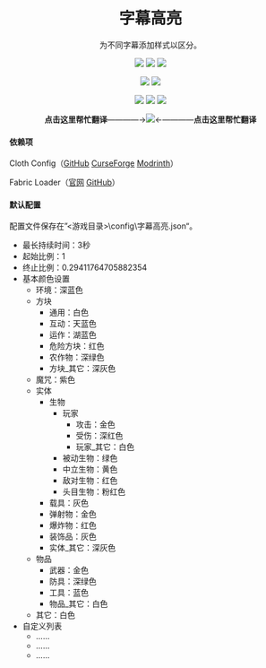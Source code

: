 <h1 align="center">
	字幕高亮
</h1> 

<p align="center">
	为不同字幕添加样式以区分。
</p>

<p align="center">
	<a href="https://github.com/Yeah-Zero/Subtitle-Highlight">
		<img src="https://img.shields.io/github/downloads/Yeah-Zero/Subtitle-Highlight/total?label=GitHub%E4%B8%8B%E8%BD%BD%E9%87%8F&style=flat-square" /></a>
    <a href="./LICENSE">
		<img src="https://img.shields.io/github/license/Yeah-Zero/Subtitle-Highlight?label=%E8%AE%B8%E5%8F%AF%E8%AF%81&style=flat-square" /></a>
	<a href="">
		<img src="https://img.shields.io/github/languages/code-size/Yeah-Zero/Subtitle-Highlight?label=%E4%BB%A3%E7%A0%81%E5%A4%A7%E5%B0%8F&style=flat-square" /></a>
</p>
<p align="center">
	<a href="https://github.com/Yeah-Zero/Subtitle-Highlight/releases">
		<img src="https://img.shields.io/github/v/release/Yeah-Zero/Subtitle-Highlight?label=%E6%9C%80%E6%96%B0%E7%89%88%E6%9C%AC&style=flat-square" /></a>
    <a href="https://github.com/Yeah-Zero/Subtitle-Highlight/releases">
		<img src="https://img.shields.io/github/v/release/Yeah-Zero/Subtitle-Highlight?include_prereleases&label=%E6%9C%80%E6%96%B0%E9%A2%84%E5%8F%91%E5%B8%83%E7%89%88&style=flat-square" /></a>
</p>
<p align="center">
	<a href="https://github.com/Yeah-Zero/Subtitle-Highlight/network/members">
		<img src="https://img.shields.io/github/forks/Yeah-Zero/Subtitle-Highlight?label=%E5%88%86%E6%94%AF%E6%95%B0&style=flat-square" /></a>
    <a href="https://github.com/Yeah-Zero/Subtitle-Highlight/stargazers">
		<img src="https://img.shields.io/github/stars/Yeah-Zero/Subtitle-Highlight?label=%E6%98%9F%E6%A0%87%E6%95%B0&style=flat-square" /></a>
	<a href="https://github.com/Yeah-Zero/Subtitle-Highlight/watchers">
		<img src="https://img.shields.io/github/watchers/Yeah-Zero/Subtitle-Highlight?label=%E5%85%B3%E6%B3%A8%E6%95%B0&style=flat-square" /></a>
</p>
<p align="center">
    <b>点击这里帮忙翻译</b>————→<a href="https://zh.crowdin.com/project/Subtitle-Highlight"><img src="https://badges.crowdin.net/Subtitle-Highlight/localized.svg" /></a>←————<b>点击这里帮忙翻译</b>
</p>

#### 依赖项

Cloth Config（[GitHub](https://github.com/shedaniel/cloth-config) [CurseForge](https://www.curseforge.com/minecraft/mc-mods/cloth-config) [Modrinth](https://modrinth.com/mod/cloth-config)）

Fabric Loader（[官网](https://fabricmc.net/) [GitHub](https://github.com/FabricMC/fabric-loader)）

#### 默认配置

配置文件保存在”<游戏目录>\config\字幕高亮.json“。

- 最长持续时间：3秒
- 起始比例：1
- 终止比例：0.29411764705882354
- 基本颜色设置
    - 环境：深蓝色
    - 方块
        - 通用：白色
        - 互动：天蓝色
        - 运作：湖蓝色
        - 危险方块：红色
        - 农作物：深绿色
        - 方块\_其它：深灰色
    - 魔咒：紫色
    - 实体
        - 生物
            - 玩家
                - 攻击：金色
                - 受伤：深红色
                - 玩家\_其它：白色
            - 被动生物：绿色
            - 中立生物：黄色
            - 敌对生物：红色
            - 头目生物：粉红色
        - 载具：灰色
        - 弹射物：金色
        - 爆炸物：红色
        - 装饰品：灰色
        - 实体\_其它：深灰色
    - 物品
        - 武器：金色
        - 防具：深绿色
        - 工具：蓝色
        - 物品\_其它：白色
    - 其它：白色
- 自定义列表
    - ……
    - ……
    - ……

